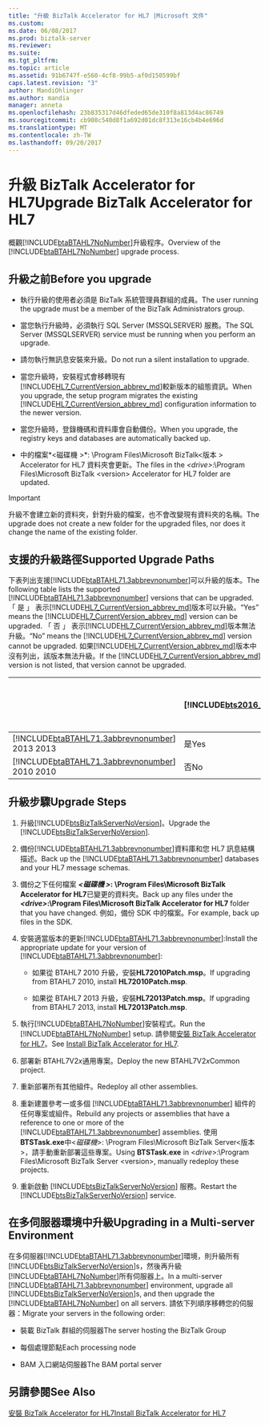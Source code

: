 ```yaml
---
title: "升級 BizTalk Accelerator for HL7 |Microsoft 文件"
ms.custom: 
ms.date: 06/08/2017
ms.prod: biztalk-server
ms.reviewer: 
ms.suite: 
ms.tgt_pltfrm: 
ms.topic: article
ms.assetid: 91b6747f-e560-4cf8-99b5-af0d150599bf
caps.latest.revision: "3"
author: MandiOhlinger
ms.author: mandia
manager: anneta
ms.openlocfilehash: 23b835317d46dfeded65de310f8a813d4ac86749
ms.sourcegitcommit: cb908c540d8f1a692d01dc8f313e16cb4b4e696d
ms.translationtype: MT
ms.contentlocale: zh-TW
ms.lasthandoff: 09/20/2017
---
```

# <a name="upgrade-biztalk-accelerator-for-hl7"></a><span data-ttu-id="322b2-102">升級 BizTalk Accelerator for HL7</span><span class="sxs-lookup"><span data-stu-id="322b2-102">Upgrade BizTalk Accelerator for HL7</span></span>
<span data-ttu-id="322b2-103">概觀[!INCLUDE[btaBTAHL7NoNumber](../../includes/btabtahl7nonumber-md.md)]升級程序。</span><span class="sxs-lookup"><span data-stu-id="322b2-103">Overview of the [!INCLUDE[btaBTAHL7NoNumber](../../includes/btabtahl7nonumber-md.md)] upgrade process.</span></span> 
  
<a name="BKMK_BeforeUpgrade"></a>   
## <a name="before-you-upgrade"></a><span data-ttu-id="322b2-104">升級之前</span><span class="sxs-lookup"><span data-stu-id="322b2-104">Before you upgrade</span></span>  
  
-   <span data-ttu-id="322b2-105">執行升級的使用者必須是 BizTalk 系統管理員群組的成員。</span><span class="sxs-lookup"><span data-stu-id="322b2-105">The user running the upgrade must be a member of the BizTalk Administrators group.</span></span>  
  
-   <span data-ttu-id="322b2-106">當您執行升級時，必須執行 SQL Server (MSSQLSERVER) 服務。</span><span class="sxs-lookup"><span data-stu-id="322b2-106">The SQL Server (MSSQLSERVER) service must be running when you perform an upgrade.</span></span>  
  
-   <span data-ttu-id="322b2-107">請勿執行無訊息安裝來升級。</span><span class="sxs-lookup"><span data-stu-id="322b2-107">Do not run a silent installation to upgrade.</span></span>  
  
-   <span data-ttu-id="322b2-108">當您升級時，安裝程式會移轉現有[!INCLUDE[HL7_CurrentVersion_abbrev_md](../../includes/hl7-currentversion-abbrev-md.md)]較新版本的組態資訊。</span><span class="sxs-lookup"><span data-stu-id="322b2-108">When you upgrade, the setup program migrates the existing [!INCLUDE[HL7_CurrentVersion_abbrev_md](../../includes/hl7-currentversion-abbrev-md.md)] configuration information to the newer version.</span></span>  
  
-   <span data-ttu-id="322b2-109">當您升級時，登錄機碼和資料庫會自動備份。</span><span class="sxs-lookup"><span data-stu-id="322b2-109">When you upgrade, the registry keys and databases are automatically backed up.</span></span>  
  
-   <span data-ttu-id="322b2-110">中的檔案*\<磁碟機 >*: \Program Files\Microsoft BizTalk\<版本 > Accelerator for HL7 資料夾會更新。</span><span class="sxs-lookup"><span data-stu-id="322b2-110">The files in the *\<drive>*:\Program Files\Microsoft BizTalk \<version> Accelerator for HL7 folder are updated.</span></span>  
  
> [!IMPORTANT]
>  <span data-ttu-id="322b2-111">升級不會建立新的資料夾，針對升級的檔案，也不會改變現有資料夾的名稱。</span><span class="sxs-lookup"><span data-stu-id="322b2-111">The upgrade does not create a new folder for the upgraded files, nor does it change the name of the existing folder.</span></span>  
  
<a name="BKMK_UpgradePaths"></a>   
## <a name="supported-upgrade-paths"></a><span data-ttu-id="322b2-112">支援的升級路徑</span><span class="sxs-lookup"><span data-stu-id="322b2-112">Supported Upgrade Paths</span></span>  
 <span data-ttu-id="322b2-113">下表列出支援[!INCLUDE[btaBTAHL71.3abbrevnonumber](../../includes/btabtahl71-3abbrevnonumber-md.md)]可以升級的版本。</span><span class="sxs-lookup"><span data-stu-id="322b2-113">The following table lists the supported [!INCLUDE[btaBTAHL71.3abbrevnonumber](../../includes/btabtahl71-3abbrevnonumber-md.md)] versions that can be upgraded.</span></span> <span data-ttu-id="322b2-114">「 是 」 表示[!INCLUDE[HL7_CurrentVersion_abbrev_md](../../includes/hl7-currentversion-abbrev-md.md)]版本可以升級。</span><span class="sxs-lookup"><span data-stu-id="322b2-114">“Yes” means the [!INCLUDE[HL7_CurrentVersion_abbrev_md](../../includes/hl7-currentversion-abbrev-md.md)] version can be upgraded.</span></span> <span data-ttu-id="322b2-115">「 否 」 表示[!INCLUDE[HL7_CurrentVersion_abbrev_md](../../includes/hl7-currentversion-abbrev-md.md)]版本無法升級。</span><span class="sxs-lookup"><span data-stu-id="322b2-115">“No” means the [!INCLUDE[HL7_CurrentVersion_abbrev_md](../../includes/hl7-currentversion-abbrev-md.md)] version cannot be upgraded.</span></span> <span data-ttu-id="322b2-116">如果[!INCLUDE[HL7_CurrentVersion_abbrev_md](../../includes/hl7-currentversion-abbrev-md.md)]版本中沒有列出，該版本無法升級。</span><span class="sxs-lookup"><span data-stu-id="322b2-116">If the [!INCLUDE[HL7_CurrentVersion_abbrev_md](../../includes/hl7-currentversion-abbrev-md.md)] version is not listed, that version cannot be upgraded.</span></span>  

||[!INCLUDE[bts2016_md](../../includes/bts2016-md.md)]|[!INCLUDE[bts2013r2](../../includes/bts2013r2-md.md)]|<span data-ttu-id="322b2-117">BizTalk Server 2013</span><span class="sxs-lookup"><span data-stu-id="322b2-117">BizTalk Server 2013</span></span>|
|---|---|---|---|  
|[!INCLUDE[btaBTAHL71.3abbrevnonumber](../../includes/btabtahl71-3abbrevnonumber-md.md)]<span data-ttu-id="322b2-118"> 2013</span><span class="sxs-lookup"><span data-stu-id="322b2-118"> 2013</span></span>|<span data-ttu-id="322b2-119">是</span><span class="sxs-lookup"><span data-stu-id="322b2-119">Yes</span></span>|<span data-ttu-id="322b2-120">是</span><span class="sxs-lookup"><span data-stu-id="322b2-120">Yes</span></span>|<span data-ttu-id="322b2-121">否</span><span class="sxs-lookup"><span data-stu-id="322b2-121">No</span></span>|  
|[!INCLUDE[btaBTAHL71.3abbrevnonumber](../../includes/btabtahl71-3abbrevnonumber-md.md)]<span data-ttu-id="322b2-122"> 2010</span><span class="sxs-lookup"><span data-stu-id="322b2-122"> 2010</span></span>|<span data-ttu-id="322b2-123">否</span><span class="sxs-lookup"><span data-stu-id="322b2-123">No</span></span>|<span data-ttu-id="322b2-124">是</span><span class="sxs-lookup"><span data-stu-id="322b2-124">Yes</span></span>|<span data-ttu-id="322b2-125">是</span><span class="sxs-lookup"><span data-stu-id="322b2-125">Yes</span></span>|  

<a name="BKMK_UpgradeSteps"></a>   
## <a name="upgrade-steps"></a><span data-ttu-id="322b2-126">升級步驟</span><span class="sxs-lookup"><span data-stu-id="322b2-126">Upgrade Steps</span></span>  
  
1.  <span data-ttu-id="322b2-127">升級[!INCLUDE[btsBizTalkServerNoVersion](../../includes/btsbiztalkservernoversion-md.md)]。</span><span class="sxs-lookup"><span data-stu-id="322b2-127">Upgrade the [!INCLUDE[btsBizTalkServerNoVersion](../../includes/btsbiztalkservernoversion-md.md)].</span></span>   
  
2.  <span data-ttu-id="322b2-128">備份[!INCLUDE[btaBTAHL71.3abbrevnonumber](../../includes/btabtahl71-3abbrevnonumber-md.md)]資料庫和您 HL7 訊息結構描述。</span><span class="sxs-lookup"><span data-stu-id="322b2-128">Back up the [!INCLUDE[btaBTAHL71.3abbrevnonumber](../../includes/btabtahl71-3abbrevnonumber-md.md)] databases and your HL7 message schemas.</span></span>  
  
3.  <span data-ttu-id="322b2-129">備份之下任何檔案 ***\<磁碟機 >*: \Program Files\Microsoft BizTalk Accelerator for HL7**已變更的資料夾。</span><span class="sxs-lookup"><span data-stu-id="322b2-129">Back up any files under the ***\<drive>*:\Program Files\Microsoft BizTalk Accelerator for HL7** folder that you have changed.</span></span> <span data-ttu-id="322b2-130">例如，備份 SDK 中的檔案。</span><span class="sxs-lookup"><span data-stu-id="322b2-130">For example, back up files in the SDK.</span></span>  
  
4.  <span data-ttu-id="322b2-131">安裝適當版本的更新[!INCLUDE[btaBTAHL71.3abbrevnonumber](../../includes/btabtahl71-3abbrevnonumber-md.md)]:</span><span class="sxs-lookup"><span data-stu-id="322b2-131">Install the appropriate update for your version of [!INCLUDE[btaBTAHL71.3abbrevnonumber](../../includes/btabtahl71-3abbrevnonumber-md.md)]:</span></span>  
  
    -   <span data-ttu-id="322b2-132">如果從 BTAHL7 2010 升級，安裝**HL72010Patch.msp**。</span><span class="sxs-lookup"><span data-stu-id="322b2-132">If upgrading from BTAHL7 2010, install **HL72010Patch.msp**.</span></span>  
  
    -   <span data-ttu-id="322b2-133">如果從 BTAHL7 2013 升級，安裝**HL72013Patch.msp**。</span><span class="sxs-lookup"><span data-stu-id="322b2-133">If upgrading from BTAHL7 2013, install **HL72013Patch.msp**.</span></span>  
    
  
5.  <span data-ttu-id="322b2-134">執行[!INCLUDE[btaBTAHL7NoNumber](../../includes/btabtahl7nonumber-md.md)]安裝程式。</span><span class="sxs-lookup"><span data-stu-id="322b2-134">Run the [!INCLUDE[btaBTAHL7NoNumber](../../includes/btabtahl7nonumber-md.md)] setup.</span></span> <span data-ttu-id="322b2-135">請參閱[安裝 BizTalk Accelerator for HL7](../../adapters-and-accelerators/accelerator-hl7/install-biztalk-accelerator-for-hl7.md)。</span><span class="sxs-lookup"><span data-stu-id="322b2-135">See [Install BizTalk Accelerator for HL7](../../adapters-and-accelerators/accelerator-hl7/install-biztalk-accelerator-for-hl7.md).</span></span>  
  
6.  <span data-ttu-id="322b2-136">部署新 BTAHL7V2*x*通用專案。</span><span class="sxs-lookup"><span data-stu-id="322b2-136">Deploy the new BTAHL7V2*x*Common project.</span></span>  
  
7.  <span data-ttu-id="322b2-137">重新部署所有其他組件。</span><span class="sxs-lookup"><span data-stu-id="322b2-137">Redeploy all other assemblies.</span></span>  
  
8.  <span data-ttu-id="322b2-138">重新建置參考一或多個 [!INCLUDE[btaBTAHL71.3abbrevnonumber](../../includes/btabtahl71-3abbrevnonumber-md.md)] 組件的任何專案或組件。</span><span class="sxs-lookup"><span data-stu-id="322b2-138">Rebuild any projects or assemblies that have a reference to one or more of the [!INCLUDE[btaBTAHL71.3abbrevnonumber](../../includes/btabtahl71-3abbrevnonumber-md.md)] assemblies.</span></span> <span data-ttu-id="322b2-139">使用**BTSTask.exe**中\<*磁碟機*>: \Program Files\Microsoft BizTalk Server\<版本 >，請手動重新部署這些專案。</span><span class="sxs-lookup"><span data-stu-id="322b2-139">Using **BTSTask.exe** in \<*drive*>:\Program Files\Microsoft BizTalk Server \<version>, manually redeploy these projects.</span></span>  
  
9. <span data-ttu-id="322b2-140">重新啟動 [!INCLUDE[btsBizTalkServerNoVersion](../../includes/btsbiztalkservernoversion-md.md)] 服務。</span><span class="sxs-lookup"><span data-stu-id="322b2-140">Restart the [!INCLUDE[btsBizTalkServerNoVersion](../../includes/btsbiztalkservernoversion-md.md)] service.</span></span>  
  
<a name="BKMK_UpgradeMulti"></a>   
## <a name="upgrading-in-a-multi-server-environment"></a><span data-ttu-id="322b2-141">在多伺服器環境中升級</span><span class="sxs-lookup"><span data-stu-id="322b2-141">Upgrading in a Multi-server Environment</span></span>  
 <span data-ttu-id="322b2-142">在多伺服器[!INCLUDE[btaBTAHL71.3abbrevnonumber](../../includes/btabtahl71-3abbrevnonumber-md.md)]環境，則升級所有[!INCLUDE[btsBizTalkServerNoVersion](../../includes/btsbiztalkservernoversion-md.md)]s，然後再升級[!INCLUDE[btaBTAHL7NoNumber](../../includes/btabtahl7nonumber-md.md)]所有伺服器上。</span><span class="sxs-lookup"><span data-stu-id="322b2-142">In a multi-server [!INCLUDE[btaBTAHL71.3abbrevnonumber](../../includes/btabtahl71-3abbrevnonumber-md.md)] environment, upgrade all [!INCLUDE[btsBizTalkServerNoVersion](../../includes/btsbiztalkservernoversion-md.md)]s, and then upgrade the [!INCLUDE[btaBTAHL7NoNumber](../../includes/btabtahl7nonumber-md.md)] on all servers.</span></span> <span data-ttu-id="322b2-143">請依下列順序移轉您的伺服器：</span><span class="sxs-lookup"><span data-stu-id="322b2-143">Migrate your servers in the following order:</span></span>  
  
-   <span data-ttu-id="322b2-144">裝載 BizTalk 群組的伺服器</span><span class="sxs-lookup"><span data-stu-id="322b2-144">The server hosting the BizTalk Group</span></span>  
  
-   <span data-ttu-id="322b2-145">每個處理節點</span><span class="sxs-lookup"><span data-stu-id="322b2-145">Each processing node</span></span>  
  
-   <span data-ttu-id="322b2-146">BAM 入口網站伺服器</span><span class="sxs-lookup"><span data-stu-id="322b2-146">The BAM portal server</span></span>  
  
## <a name="see-also"></a><span data-ttu-id="322b2-147">另請參閱</span><span class="sxs-lookup"><span data-stu-id="322b2-147">See Also</span></span>  
 [<span data-ttu-id="322b2-148">安裝 BizTalk Accelerator for HL7</span><span class="sxs-lookup"><span data-stu-id="322b2-148">Install BizTalk Accelerator for HL7</span></span>](../../adapters-and-accelerators/accelerator-hl7/install-biztalk-accelerator-for-hl7.md)